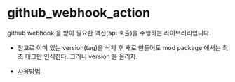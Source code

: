 # github_webhook_action

github webhook 을 받아 필요한 액션(api 호출)을 수행하는 라이브러리입니다.
- 참고로 이미 있는 version(tag)을 삭제 후 새로 만들어도 mod package 에서는 최초 태그만 인식한다. 그러니 version 을 올리자. 

- [사용방법](./main/README.md)
